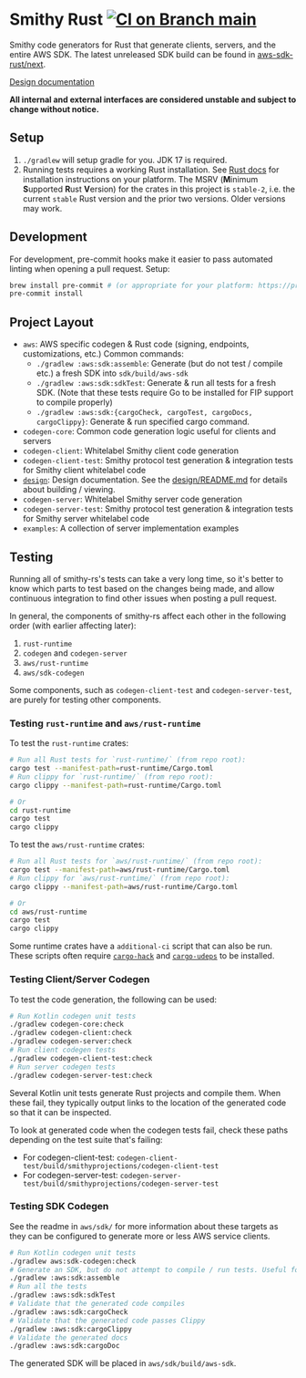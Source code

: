 Smithy Rust [![CI on Branch `main`](https://github.com/smithy-lang/smithy-rs/actions/workflows/ci-main.yml/badge.svg)](https://github.com/smithy-lang/smithy-rs/actions/workflows/ci-main.yml)
==================================================================================

Smithy code generators for Rust that generate clients, servers, and the entire AWS SDK.
The latest unreleased SDK build can be found in [aws-sdk-rust/next](https://github.com/awslabs/aws-sdk-rust/tree/next).

[Design documentation](https://smithy-lang.github.io/smithy-rs/design/)

**All internal and external interfaces are considered unstable and subject to change without notice.**

Setup
-----

1. `./gradlew` will setup gradle for you. JDK 17 is required.
2. Running tests requires a working Rust installation. See [Rust docs](https://www.rust-lang.org/learn/get-started) for
installation instructions on your platform. The MSRV (**M**inimum **S**upported **R**ust **V**ersion) for the crates in this project is `stable-2`, i.e. the current `stable` Rust version and the prior two versions. Older versions may work.

Development
-----------

For development, pre-commit hooks make it easier to pass automated linting when opening a pull request. Setup:
```bash
brew install pre-commit # (or appropriate for your platform: https://pre-commit.com/)
pre-commit install
```

Project Layout
--------------

* `aws`: AWS specific codegen & Rust code (signing, endpoints, customizations, etc.)
  Common commands:
  * `./gradlew :aws:sdk:assemble`: Generate (but do not test / compile etc.) a fresh SDK into `sdk/build/aws-sdk`
  * `./gradlew :aws:sdk:sdkTest`: Generate & run all tests for a fresh SDK. (Note that these tests require Go to be
  installed for FIP support to compile properly)
  * `./gradlew :aws:sdk:{cargoCheck, cargoTest, cargoDocs, cargoClippy}`: Generate & run specified cargo command.
* `codegen-core`: Common code generation logic useful for clients and servers
* `codegen-client`: Whitelabel Smithy client code generation
* `codegen-client-test`: Smithy protocol test generation & integration tests for Smithy client whitelabel code
* [`design`](design): Design documentation. See the [design/README.md](design/README.md) for details about building / viewing.
* `codegen-server`: Whitelabel Smithy server code generation
* `codegen-server-test`: Smithy protocol test generation & integration tests for Smithy server whitelabel code
* `examples`: A collection of server implementation examples

Testing
-------

Running all of smithy-rs's tests can take a very long time, so it's better to know which parts
to test based on the changes being made, and allow continuous integration to find other issues
when posting a pull request.

In general, the components of smithy-rs affect each other in the following order (with earlier affecting later):

1. `rust-runtime`
2. `codegen` and `codegen-server`
3. `aws/rust-runtime`
4. `aws/sdk-codegen`

Some components, such as `codegen-client-test` and `codegen-server-test`, are purely for testing other components.

### Testing `rust-runtime` and `aws/rust-runtime`

To test the `rust-runtime` crates:

```bash
# Run all Rust tests for `rust-runtime/` (from repo root):
cargo test --manifest-path=rust-runtime/Cargo.toml
# Run clippy for `rust-runtime/` (from repo root):
cargo clippy --manifest-path=rust-runtime/Cargo.toml

# Or
cd rust-runtime
cargo test
cargo clippy
```

To test the `aws/rust-runtime` crates:

```bash
# Run all Rust tests for `aws/rust-runtime/` (from repo root):
cargo test --manifest-path=aws/rust-runtime/Cargo.toml
# Run clippy for `aws/rust-runtime/` (from repo root):
cargo clippy --manifest-path=aws/rust-runtime/Cargo.toml

# Or
cd aws/rust-runtime
cargo test
cargo clippy
```

Some runtime crates have a `additional-ci` script that can also be run. These scripts often require
[`cargo-hack`](https://github.com/taiki-e/cargo-hack) and [`cargo-udeps`](https://github.com/est31/cargo-udeps)
to be installed.

### Testing Client/Server Codegen

To test the code generation, the following can be used:

```bash
# Run Kotlin codegen unit tests
./gradlew codegen-core:check
./gradlew codegen-client:check
./gradlew codegen-server:check
# Run client codegen tests
./gradlew codegen-client-test:check
# Run server codegen tests
./gradlew codegen-server-test:check
```

Several Kotlin unit tests generate Rust projects and compile them. When these fail, they typically
output links to the location of the generated code so that it can be inspected.

To look at generated code when the codegen tests fail, check these paths depending on the test suite that's failing:
- For codegen-client-test: `codegen-client-test/build/smithyprojections/codegen-client-test`
- For codegen-server-test: `codegen-server-test/build/smithyprojections/codegen-server-test`

### Testing SDK Codegen

See the readme in `aws/sdk/` for more information about these targets as they can be configured
to generate more or less AWS service clients.

```bash
# Run Kotlin codegen unit tests
./gradlew aws:sdk-codegen:check
# Generate an SDK, but do not attempt to compile / run tests. Useful for inspecting generated code
./gradlew :aws:sdk:assemble
# Run all the tests
./gradlew :aws:sdk:sdkTest
# Validate that the generated code compiles
./gradlew :aws:sdk:cargoCheck
# Validate that the generated code passes Clippy
./gradlew :aws:sdk:cargoClippy
# Validate the generated docs
./gradlew :aws:sdk:cargoDoc
```

The generated SDK will be placed in `aws/sdk/build/aws-sdk`.
